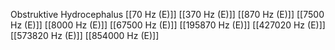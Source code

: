Obstruktive Hydrocephalus
[[70 Hz (E)]]
[[370 Hz (E)]]
[[870 Hz (E)]]
[[7500 Hz (E)]]
[[8000 Hz (E)]]
[[67500 Hz (E)]]
[[195870 Hz (E)]]
[[427020 Hz (E)]]
[[573820 Hz (E)]]
[[854000 Hz (E)]]